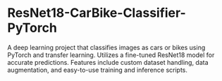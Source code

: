 # ResNet18-CarBike-Classifier-PyTorch
A deep learning project that classifies images as cars or bikes using PyTorch and transfer learning. Utilizes a fine-tuned ResNet18 model for accurate predictions. Features include custom dataset handling, data augmentation, and easy-to-use training and inference scripts.
